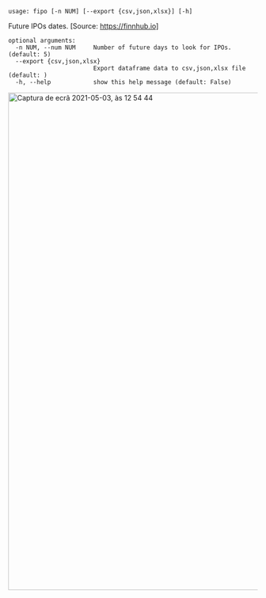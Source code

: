 ```
usage: fipo [-n NUM] [--export {csv,json,xlsx}] [-h]
```

Future IPOs dates. [Source: https://finnhub.io]

```
optional arguments:
  -n NUM, --num NUM     Number of future days to look for IPOs. (default: 5)
  --export {csv,json,xlsx}
                        Export dataframe data to csv,json,xlsx file (default: )
  -h, --help            show this help message (default: False)
```

<img width="1005" alt="Captura de ecrã 2021-05-03, às 12 54 44" src="https://user-images.githubusercontent.com/25267873/116873168-1e6ed900-ac0f-11eb-9d80-dddc8a754885.png">
